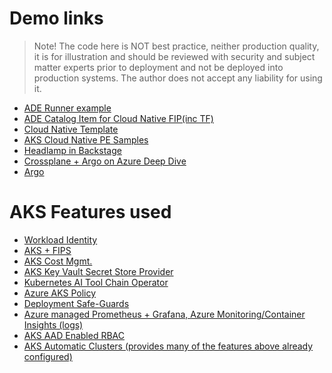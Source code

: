 # Demo links
> Note!
The code here is NOT best practice, neither production quality, it is for illustration and should be reviewed with security and subject matter experts prior to deployment and not be deployed into production systems. The author does not accept any liability for using it.

* [ADE Runner example](https://github.com/danielsollondon/ade-extensibility-model-terraform)
* [ADE Catalog Item for Cloud Native FIP(inc TF)](./environments/) 
* [Cloud Native Template](./scripts/full-backend-env-fips.yaml) 
* [AKS Cloud Native PE Samples](https://github.com/Azure-Samples/aks-platform-engineering)
* [Headlamp in Backstage](https://headlamp.dev/blog/2024/11/11/introducing-an-integrated-backstage-and-headlamp-experience)
* [Crossplane + Argo on Azure Deep Dive](https://github.com/danielsollondon/platform-engineering/tree/main)
* [Argo](https://argo-cd.readthedocs.io/en/stable/)

# AKS Features used
* [Workload Identity](https://learn.microsoft.com/en-us/azure/aks/workload-identity-overview?tabs=dotnet)
* [AKS + FIPS](https://learn.microsoft.com/en-us/azure/aks/enable-fips-nodes)
* [AKS Cost Mgmt.](https://learn.microsoft.com/en-us/azure/aks/cost-analysis)
* [AKS Key Vault Secret Store Provider](https://learn.microsoft.com/en-us/azure/aks/csi-secrets-store-driver)
* [Kubernetes AI Tool Chain Operator](https://learn.microsoft.com/en-us/azure/aks/ai-toolchain-operator)
* [Azure AKS Policy](https://learn.microsoft.com/en-us/azure/governance/policy/concepts/policy-for-kubernetes)
* [Deployment Safe-Guards](https://learn.microsoft.com/en-us/azure/aks/deployment-safeguards)
* [Azure managed Prometheus + Grafana, Azure Monitoring/Container Insights (logs)](https://learn.microsoft.com/en-us/azure/azure-monitor/containers/container-insights-overview)
* [AKS AAD Enabled RBAC](https://learn.microsoft.com/en-us/azure/aks/azure-ad-rbac?tabs=portal)
* [AKS Automatic Clusters (provides many of the features above already configured)](https://learn.microsoft.com/en-us/azure/aks/learn/quick-kubernetes-automatic-deploy?pivots=azure-portal)

